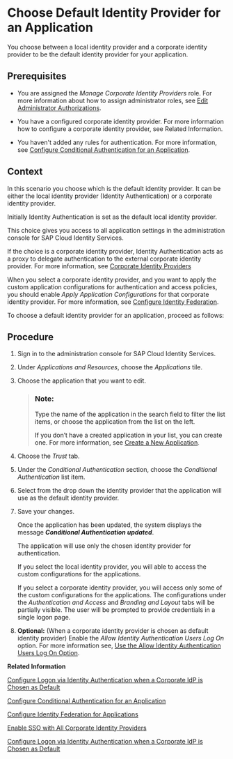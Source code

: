 <!-- loioe9d82742d42b4f769c2d0f16d8e9ee41 -->

# Choose Default Identity Provider for an Application

You choose between a local identity provider and a corporate identity provider to be the default identity provider for your application.



<a name="loioe9d82742d42b4f769c2d0f16d8e9ee41__prereq_rkb_vxh_4cb"/>

## Prerequisites

-   You are assigned the *Manage Corporate Identity Providers* role. For more information about how to assign administrator roles, see [Edit Administrator Authorizations](edit-administrator-authorizations-86ee374.md).

-   You have a configured corporate identity provider. For more information how to configure a corporate identity provider, see Related Information.

-   You haven't added any rules for authentication. For more information, see [Configure Conditional Authentication for an Application](configure-conditional-authentication-for-an-application-0143dce.md).



<a name="loioe9d82742d42b4f769c2d0f16d8e9ee41__context_skb_vxh_4cb"/>

## Context

In this scenario you choose which is the default identity provider. It can be either the local identity provider \(Identity Authentication\) or a corporate identity provider.

Initially Identity Authentication is set as the default local identity provider.

This choice gives you access to all application settings in the administration console for SAP Cloud Identity Services.

If the choice is a corporate identity provider, Identity Authentication acts as a proxy to delegate authentication to the external corporate identity provider. For more information, see [Corporate Identity Providers](corporate-identity-providers-19f3eca.md)

When you select a corporate identity provider, and you want to apply the custom application configurations for authentication and access policies, you should enable *Apply Application Configurations* for that corporate identity provider. For more information, see [Configure Identity Federation](configure-identity-federation-c029bbb.md).

To choose a default identity provider for an application, proceed as follows:



<a name="loioe9d82742d42b4f769c2d0f16d8e9ee41__steps_tkb_vxh_4cb"/>

## Procedure

1.  Sign in to the administration console for SAP Cloud Identity Services.

2.  Under *Applications and Resources*, choose the *Applications* tile.

3.  Choose the application that you want to edit.

    > ### Note:  
    > Type the name of the application in the search field to filter the list items, or choose the application from the list on the left.
    > 
    > If you don’t have a created application in your list, you can create one. For more information, see [Create a New Application](create-a-new-application-0d4b255.md).

4.  Choose the *Trust* tab.

5.  Under the *Conditional Authentication* section, choose the *Conditional Authentication* list item.

6.  Select from the drop down the identity provider that the application will use as the default identity provider.

7.  Save your changes.

    Once the application has been updated, the system displays the message ***Conditional Authentication updated***.

    The application will use only the chosen identity provider for authentication.

    If you select the local identity provider, you will able to access the custom configurations for the applications.

    If you select a corporate identity provider, you will access only some of the custom configurations for the applications. The configurations under the *Authentication and Access* and *Branding and Layout* tabs will be partially visible. The user will be prompted to provide credentials in a single logon page.

8.  **Optional:** \(When a corporate identity provider is chosen as default identity provider\) Enable the *Allow Identity Authentication Users Log On* option. For more information see, [Use the Allow Identity Authentication Users Log On Option](use-the-allow-identity-authentication-users-log-on-option-2ec9a7f.md).


**Related Information**  


[Configure Logon via Identity Authentication when a Corporate IdP is Chosen as Default](configure-logon-via-identity-authentication-when-a-corporate-idp-is-chosen-as-default-3a3bf9b.md "You can allow users to log on via Identity Authentication when a corporate identity provider (IdP) is chosen as default.")

[Configure Conditional Authentication for an Application](configure-conditional-authentication-for-an-application-0143dce.md "Tenant administrator can define rules for authenticating identity provider according to email domain, user type, user group, and IP range (specified in CIDR notation).")

[Configure Identity Federation for Applications](configure-identity-federation-for-applications-1e8e34e.md "Tenant administrator can enable identity federation for an application to override the identity federation settings on the configured corporate identity provider for the application.")

[Enable SSO with All Corporate Identity Providers](enable-sso-with-all-corporate-identity-providers-f7ec8d2.md "Tenant administrators can enable IdP-initiated Single Sign-On (SSO) from all configured corporate identity providers (IdPs).")

[Configure Logon via Identity Authentication when a Corporate IdP is Chosen as Default](configure-logon-via-identity-authentication-when-a-corporate-idp-is-chosen-as-default-3a3bf9b.md "You can allow users to log on via Identity Authentication when a corporate identity provider (IdP) is chosen as default.")


